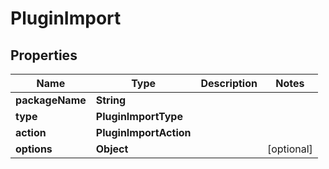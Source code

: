 

# PluginImport


## Properties

| Name | Type | Description | Notes |
|------------ | ------------- | ------------- | -------------|
|**packageName** | **String** |  |  |
|**type** | **PluginImportType** |  |  |
|**action** | **PluginImportAction** |  |  |
|**options** | **Object** |  |  [optional] |



